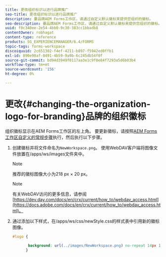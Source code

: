 ```yaml
---
title: 更改组织标识以进行品牌推广
seo-title: 更改组织标识以进行品牌推广
description: 要品牌AEM Forms工作区，请通过自定义默认徽标来提供您组织的徽标。
seo-description: 要品牌AEM Forms工作区，请通过自定义默认徽标来提供您组织的徽标。
uuid: f0c340ee-2e54-4bb0-9c30-383cc1bbadb8
contentOwner: robhagat
content-type: reference
products: SG_EXPERIENCEMANAGER/6.4/FORMS
topic-tags: forms-workspace
discoiquuid: 2c651302-f4ef-4211-b897-f5942ed0ffb1
exl-id: 890e98af-0491-4b59-9a9b-6c245db54f0f
source-git-commit: bd94d3949f0117aa3e1c9f0e84f7293a5d6b03b4
workflow-type: tm+mt
source-wordcount: '156'
ht-degree: 0%

---
```


# 更改{#changing-the-organization-logo-for-branding}品牌的组织徽标

组织徽标显示在AEM Forms工作区的左上角。 要更新徽标，请按照[AEM Forms工作区自定义的常规步骤](/help/forms/using/generic-steps-html-workspace-customization.md#generic-steps-for-html-workspace-customization)执行，然后执行以下步骤。

1. 创建徽标并将文件命名为`NewWorkspace.png`。 使用WebDAV客户端将图像文件放置在/apps/ws/images文件夹中。

   >[!NOTE]
   >
   >推荐的徽标图像大小为218 px × 20 px。

   >[!NOTE]
   >
   >有关WebDAV访问的更多信息，请参阅[https://dev.day.com/docs/en/crx/current/how_to/webdav_access.html](https://docs.adobe.com/docs/en/crx/current/how_to/webdav_access.html)。

1. 通过添加以下样式，在/apps/ws/css/newStyle.css的样式表中引用新的徽标图像。

   ```css
   #logo {
   
          background: url(../images/NewWorkspace.png) no-repeat 14px 11px; 
         }
   ```
